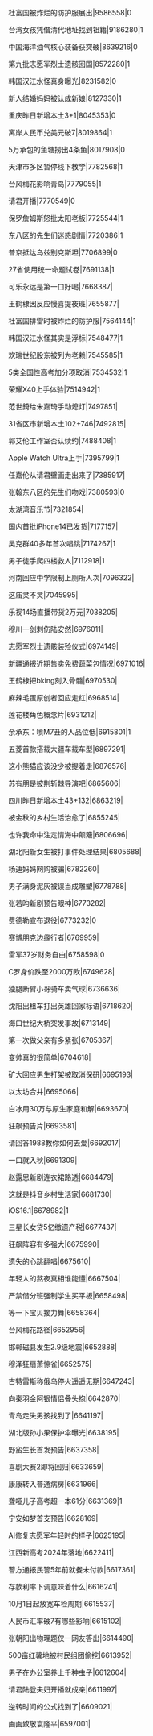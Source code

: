 杜富国被炸烂的防护服展出|9586558|0

台湾女孩凭借清代地址找到祖籍|9186280|1

中国海洋油气核心装备获突破|8639216|0

第九批志愿军烈士遗骸回国|8572280|1

韩国汉江水怪真身曝光|8231582|0

新人结婚妈妈被认成新娘|8127330|1

重庆昨日新增本土3+1|8045353|0

离岸人民币兑美元破7|8019864|1

5万承包的鱼塘捞出4条鱼|8017908|0

天津市多区暂停线下教学|7782568|1

台风梅花影响青岛|7779055|1

请君开播|7770549|0

保罗詹姆斯怒批太阳老板|7725544|1

东八区的先生们迷惑剧情|7720386|1

普京抵达乌兹别克斯坦|7706899|0

27省使用统一命题试卷|7691138|1

可乐永远是第一口好喝|7668387|

王鹤棣因反应慢喜提夜班|7655877|

杜富国排雷时被炸烂的防护服|7564144|1

韩国汉江水怪其实是浮标|7548477|1

欢瑞世纪股东被列为老赖|7545585|1

5类全国性高考加分项取消|7534532|1

荣耀X40上手体验|7514942|1

范世錡给朱嘉琦手动熄灯|7497851|

31省区市新增本土102+746|7492815|

郭艾伦工作室否认续约|7488408|1

Apple Watch Ultra上手|7395799|1

任嘉伦从请君壁画走出来了|7385917|

张翰东八区的先生们吻戏|7380593|0

太湖湾音乐节|7321854|

国内首批iPhone14已发货|7177157|

吴克群40多年首次唱跳|7174267|1

男子徒手爬四楼救人|7112918|1

河南回应中学限制上厕所人次|7096322|

这庙灵不灵|7045995|

乐视14场直播带货2万元|7038205|

穆川一剑刺伤陆安然|6976011|

志愿军烈士遗骸装殓仪式|6974149|

新疆通报近期售卖免费蔬菜包情况|6971016|

王鹤棣把bking刻入骨髓|6970530|

麻辣毛蛋原创者回应走红|6968514|

莲花楼角色概念片|6931212|

余承东：喷M7丑的人品位低|6915801|1

五菱首款搭载大疆车载车型|6897291|

这小熊猫应该没少被提着走|6876576|

苏有朋是披荆斩棘导演吧|6865606|

四川昨日新增本土43+132|6863219|

被金秋的乡村生活治愈了|6855245|

也许我命中注定情海中颠簸|6806696|

湖北阳新女生被打事件处理结果|6805688|

杨迪妈妈网购被骗|6782260|

男子满身泥灰被误当成雕塑|6778788|

张若昀新剧预告眼神|6773282|

费德勒宣布退役|6773232|0

赛博朋克边缘行者|6769959|

雷军37岁财务自由|6758598|0

C罗身价跌至2000万欧|6749628|

独腿断臂小哥骑车卖气球|6736636|

沈阳出租车打出英雄回家标语|6718620|

海口世纪大桥突发事故|6713149|

第一次做父亲有多紧张|6705367|

变帅真的很简单|6704618|

矿大回应男生打架被取消保研|6695193|

以太坊合并|6695066|

白冰用30万与原生家庭和解|6693670|

狂飙预告片|6693581|

请回答1988教你如何去爱|6692017|

一口就入秋|6691309|

赵露思新剧连衣裙路透|6684479|

这就是抖音乡村生活家|6681730|

iOS16.1|6678982|1

三星长女贷5亿缴遗产税|6677437|

狂飙阵容有多强大|6675990|

遗失的心跳翻唱|6675610|

年轻人的熬夜真相谁能懂|6667504|

严禁借分班强制学生买平板|6658498|

等一下宝贝接力舞|6658364|

台风梅花路径|6652956|

邯郸磁县发生2.9级地震|6652888|

穆泽狂扇萧惊雀|6652575|

古特雷斯称俄乌停火遥遥无期|6647243|

向秦羽金阿银情侣叠头抱|6642870|

青岛走失男孩找到了|6641197|

湖北版孙小果保护伞曝光|6638195|

野蛮生长首发预告|6637358|

喜剧大赛2即将回归|6633659|

康康转入普通病房|6631966|

聋哑儿子高考超一本61分|6631369|1

宁安如梦首支预告|6628169|

AI修复志愿军年轻时的样子|6625195|

江西新高考2024年落地|6622411|

警方通报民警5年前就餐未付款|6617361|

存款利率下调意味着什么|6616241|

10月1日起放宽车检周期|6615537|

人民币汇率破7有哪些影响|6615102|

张朝阳出物理题仅一网友答出|6614490|

500亩红薯地被村民组团偷挖|6613952|

男子在办公室养上千种虫子|6612604|

请君陆登夫妇开播就成亲|6611997|

逆转时间的公式找到了|6609021|

画画致敬袁隆平|6597001|

